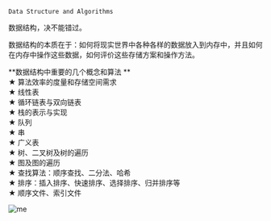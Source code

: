 
`Data Structure and Algorithms`  

数据结构，决不能错过。  

数据结构的本质在于：如何将现实世界中各种各样的数据放入到内存中，并且如何在内存中操作这些数据，如何评价这些存储方案和操作方法。


**数据结构中重要的几个概念和算法 **  
★ 算法效率的度量和存储空间需求  
★ 线性表  
★ 循环链表与双向链表  
★ 栈的表示与实现  
★ 队列  
★ 串  
★ 广义表  
★ 树、二叉树及树的遍历  
★ 图及图的遍历  
★ 查找算法：顺序查找、二分法、哈希  
★ 排序：插入排序、快速排序、选择排序、归并排序等  
★ 顺序文件、索引文件  


![me](https://github.com/yanglbme/C/blob/master/lb.jpg)  
